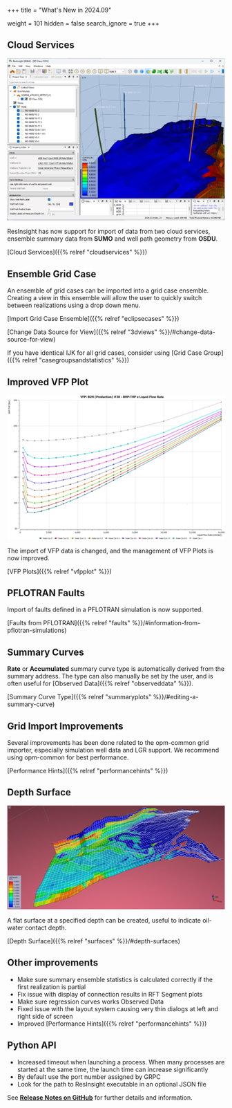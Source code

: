 +++
title = "What's New in 2024.09"

weight = 101
hidden = false
search_ignore = true
+++

## Cloud Services

![](/images/cloud-services/osdu-well-path-3dview.png)

ResInsight has now support for import of data from two cloud services, ensemble summary data from **SUMO** and well path geometry from **OSDU**.

[Cloud Services]({{% relref "cloudservices" %}})

## Ensemble Grid Case

An ensemble of grid cases can be imported into a grid case ensemble. Creating a view in this ensemble will allow the user to quickly switch between realizations using a drop down menu.

[Import Grid Case Ensemble]({{% relref "eclipsecases" %}})

[Change Data Source for View]({{% relref "3dviews" %}}/#change-data-source-for-view)

If you have identical IJK for all grid cases, consider using [Grid Case Group]({{% relref "casegroupsandstatistics" %}})

## Improved VFP Plot
![](/images/plot-window/VFP_Plot.png)

The import of VFP data is changed, and the management of VFP Plots is now improved.

[VFP Plots]({{% relref "vfpplot" %}})


## PFLOTRAN Faults
Import of faults defined in a PFLOTRAN simulation is now supported.

[Faults from PFLOTRAN]({{% relref "faults" %}}/#information-from-pflotran-simulations)

## Summary Curves
**Rate** or **Accumulated** summary curve type is automatically derived from the summary address. The type can also manually be set by the user, and is often useful for [Observed Data]({{% relref "observeddata" %}}).

[Summary Curve Type]({{% relref "summaryplots" %}}/#editing-a-summary-curve)

## Grid Import Improvements
Several improvements has been done related to the opm-common grid importer, especially simulation well data and LGR support. We recommend using opm-common for best performance.

[Performance Hints]({{% relref "performancehints" %}})

## Depth Surface
![](/images/3d-main-window/SurfacesOverview.png)

A flat surface at a specified depth can be created, useful to indicate oil-water contact depth.

[Depth Surface]({{% relref "surfaces" %}}/#depth-surfaces)

## Other improvements
- Make sure summary ensemble statistics is calculated correctly if the first realization is partial
- Fix issue with display of connection results in RFT Segment plots
- Make sure regression curves works Observed Data
- Fixed issue with the layout system causing very thin dialogs at left and right side of screen
- Improved [Performance Hints]({{% relref "performancehints" %}})


## Python API
- Increased timeout when launching a process. When many processes are started at the same time, the launch time can increase significantly
- By default use the port number assigned by GRPC
- Look for the path to ResInsight executable in an optional JSON file


See [**Release Notes on GitHub**](https://github.com/OPM/ResInsight/releases/) for further details and information.